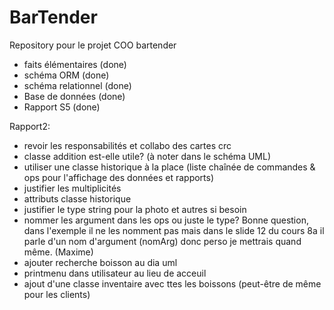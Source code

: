 # BarTender

Repository pour le projet COO bartender

- faits élémentaires (done)
- schéma ORM (done)
- schéma relationnel (done)
- Base de données (done)
- Rapport S5 (done)

Rapport2:

- revoir les responsabilités et collabo des cartes crc
- classe addition est-elle utile? (à noter dans le schéma UML)
- utiliser une classe historique à la place (liste chaînée de commandes & ops pour l'affichage des données et rapports)
- justifier les multiplicités
- attributs classe historique
- justifier le type string pour la photo et autres si besoin
- nommer les argument dans les ops ou juste le type? Bonne question, dans l'exemple il ne les nomment pas mais dans le slide 12 du cours 8a il parle d'un nom d'argument (nomArg) donc perso je mettrais quand même. (Maxime)
- ajouter recherche boisson au dia uml
- printmenu dans utilisateur au lieu de acceuil
- ajout d'une classe inventaire avec ttes les boissons (peut-être de même pour les clients)
